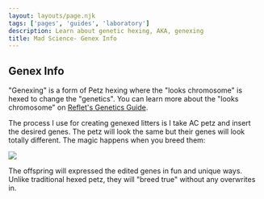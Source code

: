 ```yaml
---
layout: layouts/page.njk
tags: ['pages', 'guides', 'laboratory']
description: Learn about genetic hexing, AKA, genexing
title: Mad Science- Genex Info
---
```


## Genex Info

"Genexing" is a form of Petz hexing where the "looks chromosome" is hexed to change the "genetics". You can learn more about the "looks chromosome" on [Reflet's Genetics Guide](https://reflettage.wixsite.com/yabiko/breeding-guide).

The process I use for creating genexed litters is I take AC petz and insert the desired genes. The petz will look the same but their genes will look totally different. The magic happens when you breed them:

![](https://cdn.glitch.com/e8c48446-7221-44a1-aabd-d809cd1d1e34%2Fgenexinfo.png?v=1624135412109)

The offspring will expressed the edited genes in fun and unique ways. Unlike traditional hexed petz, they will "breed true" without any overwrites in. 